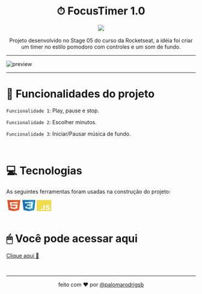 <h1 align="center"> ⏱ FocusTimer 1.0 </h1>

<p align="center"><img src="http://img.shields.io/static/v1?label=STATUS&message=FINALIZADO&color=GREEN&style=for-the-badge"/></p>

<p align="center">Projeto desenvolvido no Stage 05 do curso da Rocketseat, a idéia foi criar um timer no estilo pomodoro com controles e um som de fundo.</p>

---

![preview](https://user-images.githubusercontent.com/111393952/200048509-f4780613-d158-4968-853d-a9b745d9ef51.png)

---


# :hammer: Funcionalidades do projeto
`Funcionalidade 1`: Play, pause e stop.

`Funcionalidade 2`: Escolher minutos.

`Funcionalidade 3`: Iniciar/Pausar música de fundo.


<br/>

# 💻 Tecnologias

As seguintes ferramentas foram usadas na construção do projeto:

<div style="display: flex">
<img align="center" height="30" width="40" src="https://raw.githubusercontent.com/devicons/devicon/master/icons/html5/html5-original.svg">
<img align="center" height="30" width="40" src="https://raw.githubusercontent.com/devicons/devicon/master/icons/css3/css3-original.svg">
<img align="center" height="30" width="40" src="https://raw.githubusercontent.com/devicons/devicon/master/icons/javascript/javascript-plain.svg">
</div>

<br/>

# 🖱 Você pode acessar aqui
<a href="https://palomarodrigs.github.io/stage05-focustimer/">Clique aqui 🥰</a>

<br/>



---

<p align="center"> feito com ❤ por <a href="https://www.instagram.com/palomarodrigsb" target="_blank">@palomarodrigsb</a></p>


